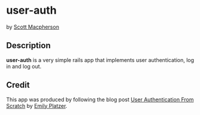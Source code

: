 # user-auth
by [Scott Macpherson](https://github.com/scottmacphersonmusic)
## Description
**user-auth** is a very simple rails app that implements user authentication, log in and log out.
## Credit
This app was produced by following the blog post [User Authentication From Scratch](http://www.emilyplatzer.io/2014/06/29/user-authentication.html) by [Emily Platzer](http://www.emilyplatzer.io/).